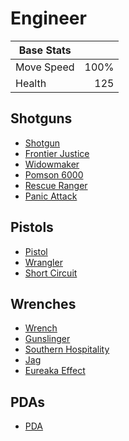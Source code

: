 # Engineer

| Base Stats |       |
|------------|------:|
| Move Speed |  100% |
| Health     |  125  |

## Shotguns
* [Shotgun](../multiclass/items/shotgun.md)
* [Frontier Justice](items/frontier-justice.md)
* [Widowmaker](items/widowmaker.md)
* [Pomson 6000](items/pomson-6000.md)
* [Rescue Ranger](items/rescue-ranger.md)
* [Panic Attack](../multiclass/items/panic-attack.md)

## Pistols
* [Pistol](../multiclass/items/pistol.md)
* [Wrangler](items/wrangler.md)
* [Short Circuit](items/short-circuit.md)

## Wrenches
* [Wrench](items/wrench.md)
* [Gunslinger](items/gunslinger.md)
* [Southern Hospitality](items/southern-hospitality.md)
* [Jag](items/jag.md)
* [Eureaka Effect](items/eureka-effect.md)

## PDAs
* [PDA](items/pda.md)

